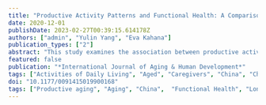 ```yaml
---
title: "Productive Activity Patterns and Functional Health: A Comparison of Urban and Rural Chinese Older Adults"
date: 2020-12-01
publishDate: 2023-02-27T00:39:15.614178Z
authors: ["admin", "Yulin Yang", "Eva Kahana"]
publication_types: ["2"]
abstract: "This study examines the association between productive activity patterns and functional health trajectories of Chinese older adults and whether this association varies by urban/rural residence. Using three waves of the China Health and Retirement Longitudinal Study from a sample of 7,503 older adults, we first performed latent class analysis (LCA) to identify productive activity patterns based on four activities (work, caregiving, informal help, and formal volunteering). Next, multilevel regression analyses were conducted to assess the association between the identified productive activity patterns and functional health trajectories among older adults. Four productive activity patterns are identified from LCA: nonengagers, working-caregivers, workers, and helpers. We find that participation in productive activities is associated with slower functional health decline. The moderation effects of urban/rural differences are prominent across identified groups. Our findings highlight the importance of the urban/rural context in understanding productive aging and its health consequences among Chinese older adults."
featured: false
publication: "*International Journal of Aging & Human Development*"
tags: ["Activities of Daily Living", "Aged", "Caregivers", "China", "Chinese older adults", "Efficiency", "Employment", "Female", "functional health", "Health Status", "Humans", "latent class analysis", "Latent Class Analysis", "Longitudinal Studies", "Male", "productive aging", "Rural Population", "Socioeconomic Factors", "Urban Population", "Volunteers"]
doi: "10.1177/0091415019900168"
tags: ["Productive aging", "Aging", "China",  "Functional Health", "Longitudinal Studies", "Latent Class Analysis", "Multilevel Models"]
---
```


